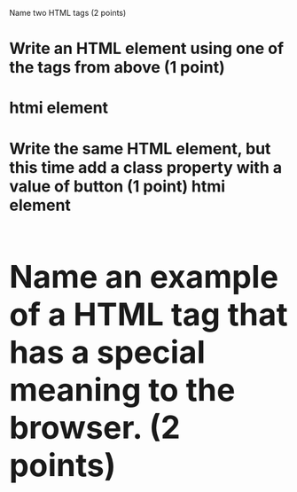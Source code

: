 Name two HTML tags (2 points)
<h1> <p>

Write an HTML element using one of the tags from above (1 point)
<h1>htmi element<h1>
Write the same HTML element, but this time add a class property with a value of button (1 point)
<class="button"<h1>htmi element<h1>
Name an example of a HTML tag that has a special meaning to the browser. (2 points)
<title>
Write a selector to target all div elements (1 point) 
div {
    color: red;
}

Write a selector to target all elements that have id="card" (1 point)
#card {
    font-size: 5em;
}
Write a selector to target all elements that have class="center" (1 point) 
.center {
    margin: 2px 2px;
}
What does the following rule target: div > h1 { }? (2 points)
targets all h1 within div 
Write a CSS rule to set the text color of all h1 elements on the page to green. (1 point)
h1 div{
    color:green
}
